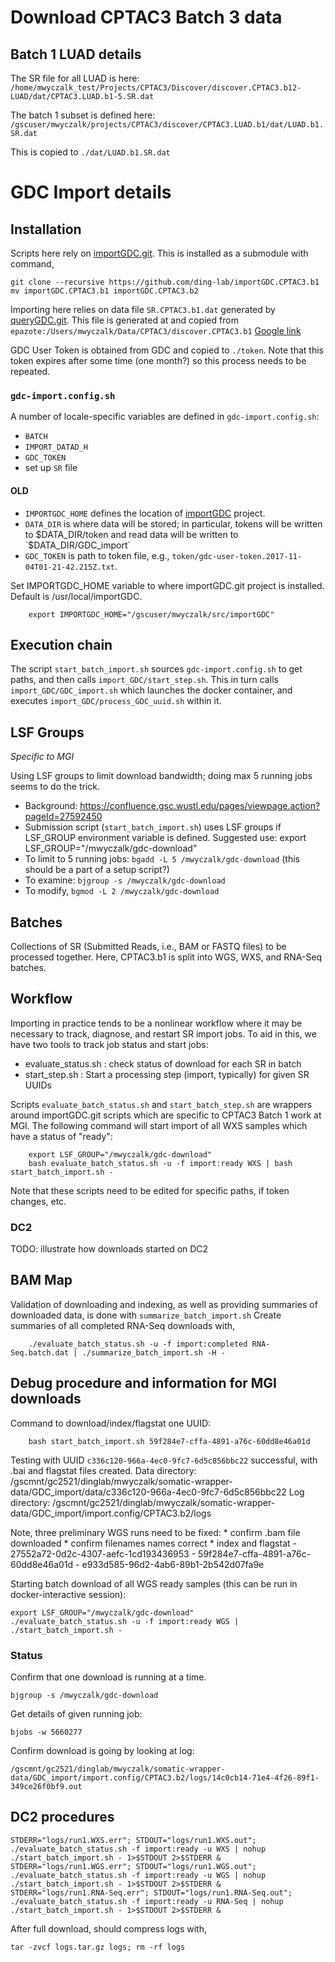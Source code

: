 # Download CPTAC3 Batch 3 data

## Batch 1 LUAD details

The SR file for all LUAD is here:
    `/home/mwyczalk_test/Projects/CPTAC3/Discover/discover.CPTAC3.b12-LUAD/dat/CPTAC3.LUAD.b1-5.SR.dat`

The batch 1 subset is defined here:
    `/gscuser/mwyczalk/projects/CPTAC3/discover/CPTAC3.LUAD.b1/dat/LUAD.b1.SR.dat`

This is copied to `./dat/LUAD.b1.SR.dat`


# GDC Import details
## Installation

Scripts here rely on [importGDC.git](/gscuser/mwyczalk/src/importGDC). This is installed as a submodule with command,
```
git clone --recursive https://github.com/ding-lab/importGDC.CPTAC3.b1
mv importGDC.CPTAC3.b1 importGDC.CPTAC3.b2
```

Importing here relies on data file `SR.CPTAC3.b1.dat` generated by [queryGDC.git](https://github.com/ding-lab/queryGDC).  This file is generated at and copied
from `epazote:/Users/mwyczalk/Data/CPTAC3/discover.CPTAC3.b1` 
[Google link](https://drive.google.com/open?id=1-GBKph16nUPtJ0LIMXQgfHqulMEcaA01)

GDC User Token is obtained from GDC and copied to `./token`.
Note that this token expires after some time (one month?) so this process needs to be repeated.  

### `gdc-import.config.sh`
A number of locale-specific variables are defined in `gdc-import.config.sh`:

* `BATCH`
* `IMPORT_DATAD_H`
* `GDC_TOKEN`
* set up `SR` file

#### OLD 

* `IMPORTGDC_HOME` defines the location of [importGDC](https://github.com/ding-lab/importGDC) project.
* `DATA_DIR` is where data will be stored; in particular, tokens will be written to $DATA_DIR/token and read data will be written to `$DATA_DIR/GDC_import` 
* `GDC_TOKEN` is path to token file, e.g., `token/gdc-user-token.2017-11-04T01-21-42.215Z.txt`.

Set IMPORTGDC_HOME variable to where importGDC.git project is installed.  Default is /usr/local/importGDC.  
```
    export IMPORTGDC_HOME="/gscuser/mwyczalk/src/importGDC"
```

## Execution chain

The script `start_batch_import.sh` sources `gdc-import.config.sh` to get paths, and then calls `import_GDC/start_step.sh`.
This in turn calls `import_GDC/GDC_import.sh` which launches the docker container, and executes `import_GDC/process_GDC_uuid.sh` within it.

## LSF Groups

*Specific to MGI*

Using LSF groups to limit download bandwidth; doing max 5 running jobs seems to do the trick.
* Background: https://confluence.gsc.wustl.edu/pages/viewpage.action?pageId=27592450
* Submission script (`start_batch_import.sh`) uses LSF groups if LSF_GROUP environment variable is defined.  Suggested use:
    export LSF_GROUP="/mwyczalk/gdc-download"
* To limit to 5 running jobs: `bgadd -L 5 /mwyczalk/gdc-download`  (this should be a part of a setup script?)
* To examine: `bjgroup -s /mwyczalk/gdc-download`
* To modify, `bgmod -L 2 /mwyczalk/gdc-download`

## Batches

Collections of SR (Submitted Reads, i.e., BAM or FASTQ files) to be processed together.  Here, CPTAC3.b1 is split
into WGS, WXS, and RNA-Seq batches.

## Workflow

Importing in practice tends to be a nonlinear workflow where it may be necessary to track, diagnose, and restart SR import jobs.
To aid in this, we have two tools to track job status and start jobs:
* evaluate_status.sh : check status of download for each SR in batch
* start_step.sh : Start a processing step (import, typically) for given SR UUIDs

Scripts `evaluate_batch_status.sh` and `start_batch_step.sh` are wrappers around importGDC.git scripts which are specific to CPTAC3 Batch 1 work at MGI.
The following command will start import of all WXS samples which have a status of "ready":
```
    export LSF_GROUP="/mwyczalk/gdc-download"
    bash evaluate_batch_status.sh -u -f import:ready WXS | bash start_batch_import.sh -
```
Note that these scripts need to be edited for specific paths, if token changes, etc.

### DC2
TODO: illustrate how downloads started on DC2


## BAM Map

Validation of downloading and indexing, as well as providing summaries of downloaded data, is done with `summarize_batch_import.sh`
Create summaries of all completed RNA-Seq downloads with,
```
    ./evaluate_batch_status.sh -u -f import:completed RNA-Seq.batch.dat | ./summarize_batch_import.sh -H -

```


## Debug procedure and information for MGI downloads

Command to download/index/flagstat one UUID:
```
    bash start_batch_import.sh 59f284e7-cffa-4891-a76c-60dd8e46a01d
```

Testing with UUID `c336c120-966a-4ec0-9fc7-6d5c856bbc22` successful, with .bai and flagstat files created.  Data directory:
    /gscmnt/gc2521/dinglab/mwyczalk/somatic-wrapper-data/GDC_import/data/c336c120-966a-4ec0-9fc7-6d5c856bbc22
Log directory:
    /gscmnt/gc2521/dinglab/mwyczalk/somatic-wrapper-data/GDC_import/import.config/CPTAC3.b2/logs

Note, three preliminary WGS runs need to be fixed:
    * confirm .bam file downloaded
    * confirm filenames names correct
    * index and flagstat
    - 27552a72-0d2c-4307-aefc-1cd193436953
    - 59f284e7-cffa-4891-a76c-60dd8e46a01d
    - e933d585-96d2-4ab6-89b1-2b542d07fa9e


Starting batch download of all WGS ready samples (this can be run in docker-interactive session):
```
export LSF_GROUP="/mwyczalk/gdc-download"
./evaluate_batch_status.sh -u -f import:ready WGS | ./start_batch_import.sh -
```

### Status

Confirm that one download is running at a time.
```
bjgroup -s /mwyczalk/gdc-download
```

Get details of given running job:
```
bjobs -w 5660277
```

Confirm download is going by looking at log:
```
/gscmnt/gc2521/dinglab/mwyczalk/somatic-wrapper-data/GDC_import/import.config/CPTAC3.b2/logs/14c0cb14-71e4-4f26-89f1-349ce26f0bf9.out
```

## DC2 procedures

```
STDERR="logs/run1.WXS.err"; STDOUT="logs/run1.WXS.out"; ./evaluate_batch_status.sh -f import:ready -u WXS | nohup ./start_batch_import.sh - 1>$STDOUT 2>$STDERR &
STDERR="logs/run1.WGS.err"; STDOUT="logs/run1.WGS.out"; ./evaluate_batch_status.sh -f import:ready -u WGS | nohup ./start_batch_import.sh - 1>$STDOUT 2>$STDERR &
STDERR="logs/run1.RNA-Seq.err"; STDOUT="logs/run1.RNA-Seq.out"; ./evaluate_batch_status.sh -f import:ready -u RNA-Seq | nohup ./start_batch_import.sh - 1>$STDOUT 2>$STDERR &
```

After full download, should compress logs with,
```
tar -zvcf logs.tar.gz logs; rm -rf logs
```
